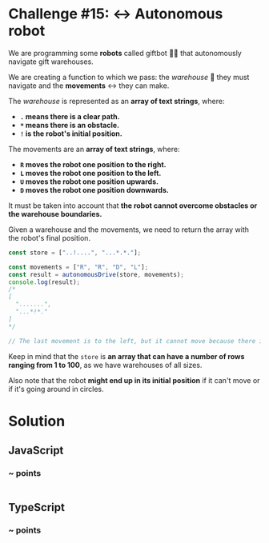 # Challenge #15: ↔️ Autonomous robot

We are programming some **robots** called giftbot 🤖🎁 that autonomously navigate gift warehouses.

We are creating a function to which we pass: the _warehouse_ 🏬 they must navigate and the **movements** ↔️ they can make.

The _warehouse_ is represented as an **array of text strings**, where:

- **<code>.</code> means there is a clear path.**
- **<code>\*</code> means there is an obstacle.**
- **<code>!</code> is the robot's initial position.**

The movements are an **array of text strings**, where:

- **<code>R</code> moves the robot one position to the right.**
- **<code>L</code> moves the robot one position to the left.**
- **<code>U</code> moves the robot one position upwards.**
- **<code>D</code> moves the robot one position downwards.**

It must be taken into account that **the robot cannot overcome obstacles or the warehouse boundaries.**

Given a warehouse and the movements, we need to return the array with the robot's final position.

```ts
const store = ["..!....", "...*.*."];

const movements = ["R", "R", "D", "L"];
const result = autonomousDrive(store, movements);
console.log(result);
/*
[
  ".......",
  "...*!*."
]
*/

// The last movement is to the left, but it cannot move because there is an obstacle.
```

Keep in mind that the <code>store</code> is **an array that can have a number of rows ranging from 1 to 100**, as we have warehouses of all sizes.

Also note that the robot **might end up in its initial position** if it can't move or if it's going around in circles.

# Solution

## JavaScript

### ~ points

```js

```

## TypeScript

### ~ points

```ts

```

